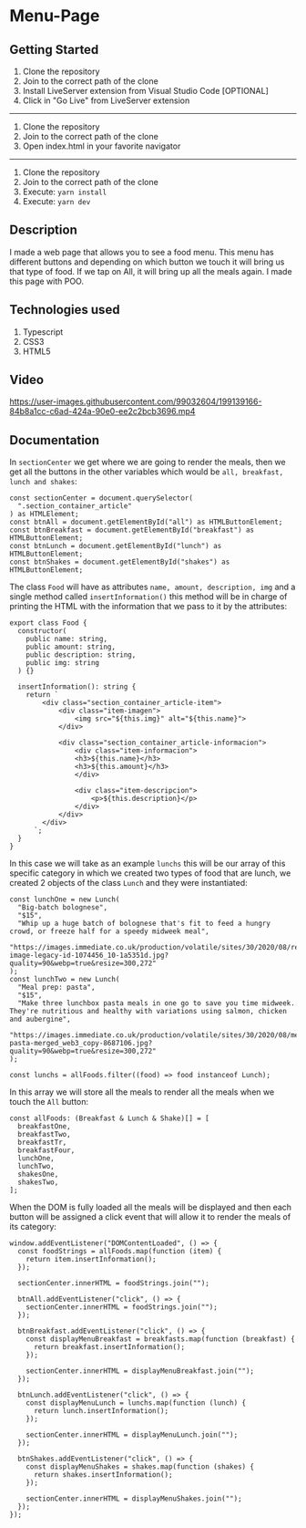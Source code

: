 # Menu-Page

## Getting Started

1. Clone the repository
2. Join to the correct path of the clone
3. Install LiveServer extension from Visual Studio Code [OPTIONAL]
4. Click in "Go Live" from LiveServer extension

---

1. Clone the repository
2. Join to the correct path of the clone
3. Open index.html in your favorite navigator

---

1. Clone the repository
2. Join to the correct path of the clone
3. Execute: `yarn install`
4. Execute: `yarn dev`

## Description

I made a web page that allows you to see a food menu. This menu has different buttons and depending on which button we touch it will bring us that type of food. If we tap on All, it will bring up all the meals again. I made this page with POO.

## Technologies used

1. Typescript
2. CSS3
3. HTML5

## Video

https://user-images.githubusercontent.com/99032604/199139166-84b8a1cc-c6ad-424a-90e0-ee2c2bcb3696.mp4

## Documentation

In `sectionCenter` we get where we are going to render the meals, then we get all the buttons in the other variables which would be `all, breakfast, lunch and shakes`:

```
const sectionCenter = document.querySelector(
  ".section_container_article"
) as HTMLElement;
const btnAll = document.getElementById("all") as HTMLButtonElement;
const btnBreakfast = document.getElementById("breakfast") as HTMLButtonElement;
const btnLunch = document.getElementById("lunch") as HTMLButtonElement;
const btnShakes = document.getElementById("shakes") as HTMLButtonElement;
```

The class `Food` will have as attributes `name, amount, description, img` and a single method called `insertInformation()` this method will be in charge of printing the HTML with the information that we pass to it by the attributes:

```
export class Food {
  constructor(
    public name: string,
    public amount: string,
    public description: string,
    public img: string
  ) {}

  insertInformation(): string {
    return `
        <div class="section_container_article-item">         
            <div class="item-imagen">
                <img src="${this.img}" alt="${this.name}">
            </div>
  
            <div class="section_container_article-informacion">
                <div class="item-informacion">
                <h3>${this.name}</h3>
                <h3>${this.amount}</h3>
                </div>
  
                <div class="item-descripcion">
                    <p>${this.description}</p>
                </div>
            </div>
        </div>
      `;
  }
}
```

In this case we will take as an example `lunchs` this will be our array of this specific category in which we created two types of food that are lunch, we created 2 objects of the class `Lunch` and they were instantiated:

```
const lunchOne = new Lunch(
  "Big-batch bolognese",
  "$15",
  "Whip up a huge batch of bolognese that's fit to feed a hungry crowd, or freeze half for a speedy midweek meal",
  "https://images.immediate.co.uk/production/volatile/sites/30/2020/08/recipe-image-legacy-id-1074456_10-1a5351d.jpg?quality=90&webp=true&resize=300,272"
);
const lunchTwo = new Lunch(
  "Meal prep: pasta",
  "$15",
  "Make three lunchbox pasta meals in one go to save you time midweek. They're nutritious and healthy with variations using salmon, chicken and aubergine",
  "https://images.immediate.co.uk/production/volatile/sites/30/2020/08/mealprep-pasta-merged_web3_copy-8687106.jpg?quality=90&webp=true&resize=300,272"
);

const lunchs = allFoods.filter((food) => food instanceof Lunch);
```

In this array we will store all the meals to render all the meals when we touch the `All` button:

```
const allFoods: (Breakfast & Lunch & Shake)[] = [
  breakfastOne,
  breakfastTwo,
  breakfastTr,
  breakfastFour,
  lunchOne,
  lunchTwo,
  shakesOne,
  shakesTwo,
];
```

When the DOM is fully loaded all the meals will be displayed and then each button will be assigned a click event that will allow it to render the meals of its category:

```
window.addEventListener("DOMContentLoaded", () => {
  const foodStrings = allFoods.map(function (item) {
    return item.insertInformation();
  });

  sectionCenter.innerHTML = foodStrings.join("");

  btnAll.addEventListener("click", () => {
    sectionCenter.innerHTML = foodStrings.join("");
  });

  btnBreakfast.addEventListener("click", () => {
    const displayMenuBreakfast = breakfasts.map(function (breakfast) {
      return breakfast.insertInformation();
    });

    sectionCenter.innerHTML = displayMenuBreakfast.join("");
  });

  btnLunch.addEventListener("click", () => {
    const displayMenuLunch = lunchs.map(function (lunch) {
      return lunch.insertInformation();
    });

    sectionCenter.innerHTML = displayMenuLunch.join("");
  });

  btnShakes.addEventListener("click", () => {
    const displayMenuShakes = shakes.map(function (shakes) {
      return shakes.insertInformation();
    });

    sectionCenter.innerHTML = displayMenuShakes.join("");
  });
});
```
